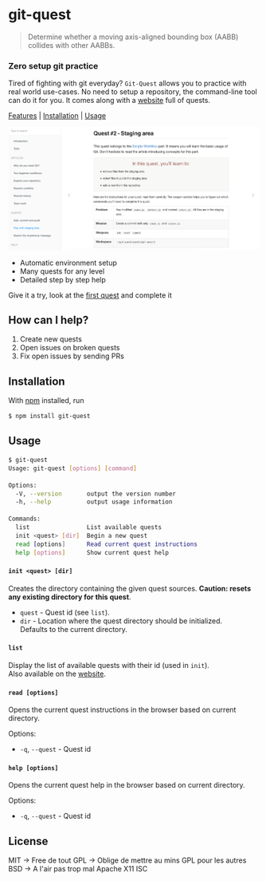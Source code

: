 # git-quest

> Determine whether a moving axis-aligned bounding box (AABB) collides with
> other AABBs.

### Zero setup git practice

Tired of fighting with git everyday? 
`Git-Quest` allows you to practice with real world use-cases.
No need to setup a repository, the command-line tool can do it for you. It comes along with a [website](https://jbardon.github.io/git-quest) full of quests.

[Features](#features) | [Installation](#installation) | [Usage](#usage)

![Website](website.png)

* Automatic environment setup
* Many quests for any level
* Detailed step by step help

Give it a try, look at the [first quest](https://jbardon.github.io/git-quest/quests/quest1/quest1.main.html)  and complete it

## How can I help?

1. Create new quests
2. Open issues on broken quests
3. Fix open issues by sending PRs

## Installation

With [npm](https://npmjs.org/) installed, run

```
$ npm install git-quest
```

## Usage

```bash
$ git-quest  
Usage: git-quest [options] [command]

Options:
  -V, --version       output the version number
  -h, --help          output usage information

Commands:
  list                List available quests
  init <quest> [dir]  Begin a new quest
  read [options]      Read current quest instructions
  help [options]      Show current quest help   
```

#### `init <quest> [dir]`

Creates the directory containing the given quest sources. **Caution: resets any existing directory for this quest**.

- `quest` - Quest id (see `list`).
- `dir` - Location where the quest directory should be initialized.  
Defaults to the current directory.

#### `list`

Display the list of available quests with their id (used in `init`).  
Also available on the [website](https://jbardon.github.io/git-quest).

#### `read [options]`

Opens the current quest instructions in the browser based on current directory.

Options:  
*  `-q`, `--quest` - Quest id

#### `help [options]`

Opens the current quest help in the browser based on current directory.

Options:  
*  `-q`, `--quest` - Quest id

## License

MIT -> Free de tout
GPL -> Oblige de mettre au mins GPL pour les autres
BSD -> A l'air pas trop mal
Apache
X11 ISC